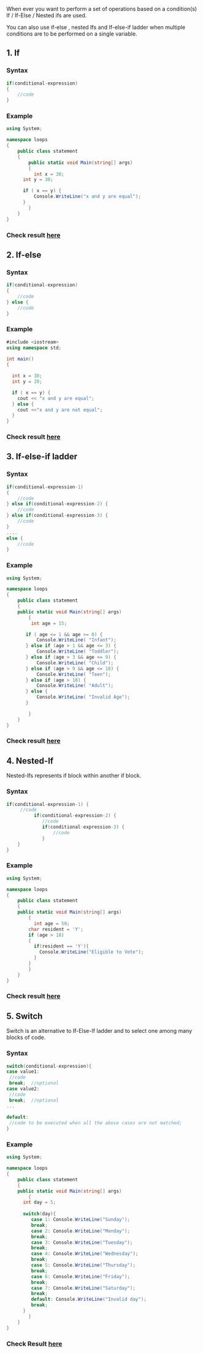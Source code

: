 When ever you want to perform a set of operations based on a condition(s) If / If-Else / Nested ifs are used.

You can also use if-else , nested Ifs and If-else-if ladder when multiple conditions are to be performed on a single variable.

## 1. If

### Syntax

```c#
if(conditional-expression)
{
    //code
}
```
### Example

```c#
using System;

namespace loops
{
	public class statement
	{
		public static void Main(string[] args)
		{
		  int x = 30;
      int y = 30;

      if ( x == y) {
	      Console.WriteLine("x and y are equal");
      }
		}
	}
}
```
### Check result [here](https://onecompiler.com/csharp/3vt56y88t)

## 2. If-else

### Syntax

```c#
if(conditional-expression)
{
    //code
} else {
    //code
}
```
### Example

```c#
#include <iostream>
using namespace std;

int main() 
{
  
  int x = 30;
  int y = 20;

  if ( x == y) {
    cout << "x and y are equal";
  } else {
    cout <<"x and y are not equal";  
  }
}
```
### Check result [here](https://onecompiler.com/csharp/3vt5kcn54)

## 3. If-else-if ladder

### Syntax
```c#
if(conditional-expression-1)
{
    //code
} else if(conditional-expression-2) {
    //code
} else if(conditional-expression-3) {
    //code
}
....
else {
    //code
}
```

### Example
```c#
using System;

namespace loops
{
	public class statement
	{
	public static void Main(string[] args)
		{
	     int age = 15;

       if ( age <= 1 && age >= 0) {
           Console.WriteLine( "Infant");
       } else if (age > 1 && age <= 3) {
           Console.WriteLine( "Toddler");
       } else if (age > 3 && age <= 9) {
           Console.WriteLine( "Child");
       } else if (age > 9 && age <= 18) {
           Console.WriteLine( "Teen");
       } else if (age > 18) {
           Console.WriteLine( "Adult");
       } else {
           Console.WriteLine( "Invalid Age");
       }

		}
	}
}
```
### Check result [here](https://onecompiler.com/csharp/3vt5kkj2d)

## 4. Nested-If

Nested-Ifs represents if block within another if block. 

### Syntax
```c#
if(conditional-expression-1) {    
     //code    
          if(conditional-expression-2) {  
             //code
             if(conditional-expression-3) {
                 //code
             }  
    }    
}
```

### Example
```c#
using System;

namespace loops
{
	public class statement
	{
	public static void Main(string[] args)
		{
	      int age = 50;
        char resident = 'Y';
        if (age > 18)
        {
          if(resident == 'Y'){
            Console.WriteLine("Eligible to Vote");
          }
        }
		}
	}
}
```
### Check result [here](https://onecompiler.com/csharp/3vt5kvgkd)

## 5. Switch

Switch is an alternative to If-Else-If ladder and to select one among many blocks of code.

### Syntax

```c#
switch(conditional-expression){    
case value1:    
 //code    
 break;  //optional  
case value2:    
 //code    
 break;  //optional  
...    
    
default:     
 //code to be executed when all the above cases are not matched;    
} 
```
### Example
```c#
using System;

namespace loops
{
	public class statement
	{
	public static void Main(string[] args)
		{
      int day = 5;
       
      switch(day){
         case 1: Console.WriteLine("Sunday");
         break;
         case 2: Console.WriteLine("Monday");
         break;
         case 3: Console.WriteLine("Tuesday");
         break;
         case 4: Console.WriteLine("Wednesday");
         break;
         case 5: Console.WriteLine("Thursday");
         break;
         case 6: Console.WriteLine("Friday");
         break;
         case 7: Console.WriteLine("Saturday");
         break;
         default: Console.WriteLine("Invalid day");
         break; 
      }
		}
	}
}
```
###  Check Result [here](https://onecompiler.com/csharp/3vt5m5f4q)
